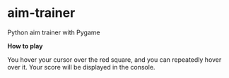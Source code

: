 # aim-trainer
Python aim trainer with Pygame

**How to play**

You hover your cursor over the red square, and you can repeatedly hover over it.
Your score will be displayed in the console.

